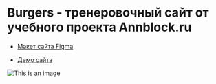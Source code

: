 # Burgers - тренеровочный сайт от учебного проекта Annblock.ru

* [Макет сайта Figma](https://www.figma.com/file/0M8HO0Q9rytVJcWoP40vZv/Burgers-Menu-Responsive-(Copy)?node-id=0%3A1)

* [Демо сайта](https://stacewicz.github.io/Module01-Burger/)

![This is an image](https://klike.net/uploads/posts/2021-05/1622470433_1.jpg)
